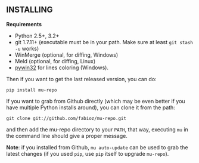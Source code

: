 INSTALLING
----------

**Requirements** 

- Python 2.5+, 3.2+
- git 1.7.11+ (executable must be in your path. Make sure at least ``git stash -u`` works)
- WinMerge (optional, for diffing, Windows)
- Meld (optional, for diffing, Linux)
- [pywin32](http://sourceforge.net/projects/pywin32/files/pywin32) for lines coloring (Windows).


Then if you want to get the last released version, you can do:

``pip install mu-repo``


If you want to grab from Github directly (which may be even better if you have multiple Python installs around), you can clone it from the path:

``git clone git://github.com/fabioz/mu-repo.git``

and then add the mu-repo directory to your ``PATH``, that way, 
executing ``mu`` in the command line should give a proper message.

**Note**: if you installed from Github, `mu auto-update` can be used to grab the latest changes (if you used `pip`, use `pip` itself to upgrade `mu-repo`).